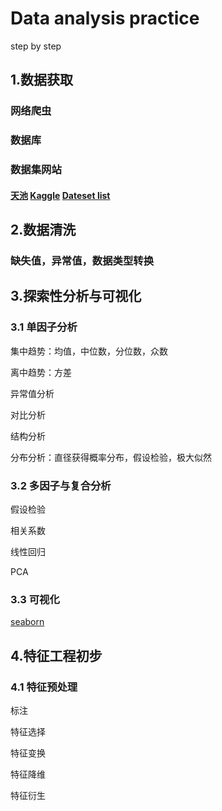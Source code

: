 Data analysis practice
===

step by step

1.数据获取
---
### 网络爬虫
### 数据库
### 数据集网站
#### [天池](https://tianchi.aliyun.com/home/) [Kaggle](https://www.kaggle.com/) [Dateset list](https://www.datasetlist.com)

2.数据清洗
---
### 缺失值，异常值，数据类型转换

3.探索性分析与可视化
---
### 3.1 单因子分析
集中趋势：均值，中位数，分位数，众数

离中趋势：方差

异常值分析

对比分析

结构分析

分布分析：直径获得概率分布，假设检验，极大似然
### 3.2 多因子与复合分析
假设检验

相关系数

线性回归

PCA
### 3.3 可视化
[seaborn](https://seaborn.pydata.org/)

4.特征工程初步
---
### 4.1 特征预处理
标注

特征选择

特征变换

特征降维

特征衍生
